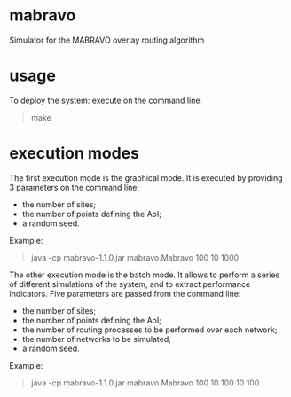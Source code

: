 # mabravo
Simulator for the MABRAVO overlay routing algorithm

# usage

To deploy the system: execute on the command line:
> make


# execution modes

The first execution mode is the graphical mode.
It is executed by providing 3 parameters on the command line:
- the number of sites;
- the number of points defining the AoI;
- a random seed.

Example:
> java -cp mabravo-1.1.0.jar mabravo.Mabravo 100 10 1000

The other execution mode is the batch mode. It allows to perform a series of different simulations of the system, and to extract performance indicators. Five parameters are passed from the command line:
- the number of sites;
- the number of points defining the AoI;
- the number of routing processes to be performed over each network;
- the number of networks to be simulated;
- a random seed.

Example:
> java -cp mabravo-1.1.0.jar mabravo.Mabravo 100 10 100 10 100

